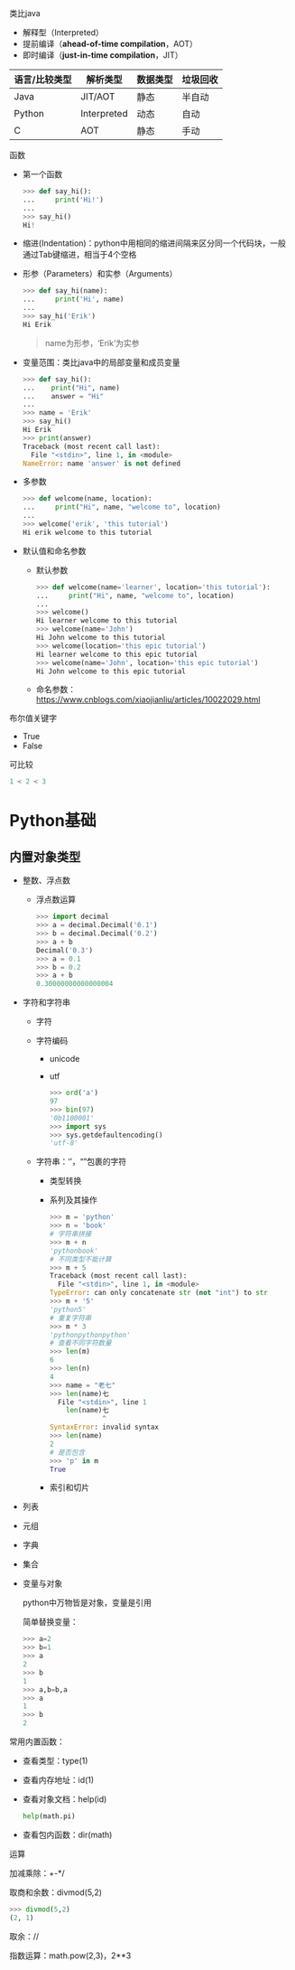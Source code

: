 类比java

- 解释型（Interpreted）
- 提前编译（**ahead-of-time compilation**，AOT）
- 即时编译（**just-in-time compilation**，JIT）

| 语言/比较类型 | 解析类型    | 数据类型 | 垃圾回收 |
| ------------- | ----------- | -------- | -------- |
| Java          | JIT/AOT     | 静态     | 半自动   |
| Python        | Interpreted | 动态     | 自动     |
| C             | AOT         | 静态     | 手动     |



函数

- 第一个函数

  ```python
  >>> def say_hi():
  ...     print('Hi!')
  ...
  >>> say_hi()
  Hi!
  ```

- 缩进(Indentation)：python中用相同的缩进间隔来区分同一个代码块，一般通过Tab键缩进，相当于4个空格

- 形参（Parameters）和实参（Arguments）

  ```python
  >>> def say_hi(name):
  ...     print('Hi', name)
  ...
  >>> say_hi('Erik')
  Hi Erik
  ```

  > name为形参，‘Erik‘为实参

- 变量范围：类比java中的局部变量和成员变量

  ```python
  >>> def say_hi():
  ...    print("Hi", name)
  ...    answer = "Hi"
  ...
  >>> name = 'Erik'
  >>> say_hi()
  Hi Erik
  >>> print(answer)
  Traceback (most recent call last):
    File "<stdin>", line 1, in <module>
  NameError: name 'answer' is not defined
  ```

- 多参数

  ```python
  >>> def welcome(name, location):
  ...     print("Hi", name, "welcome to", location)
  ...
  >>> welcome('erik', 'this tutorial')
  Hi erik welcome to this tutorial
  ```

- 默认值和命名参数

  - 默认参数

    ```python
    >>> def welcome(name='learner', location='this tutorial'):
    ...     print("Hi", name, "welcome to", location)
    ...
    >>> welcome()
    Hi learner welcome to this tutorial
    >>> welcome(name='John')
    Hi John welcome to this tutorial
    >>> welcome(location='this epic tutorial')
    Hi learner welcome to this epic tutorial
    >>> welcome(name='John', location='this epic tutorial')
    Hi John welcome to this epic tutorial
    ```

  - 命名参数：https://www.cnblogs.com/xiaojianliu/articles/10022029.html



布尔值关键字

- True
- False

可比较

```python
1 < 2 < 3
```
# Python基础

## 内置对象类型

- 整数、浮点数

  - 浮点数运算

    ```python
    >>> import decimal
    >>> a = decimal.Decimal('0.1')
    >>> b = decimal.Decimal('0.2')
    >>> a + b
    Decimal('0.3')
    >>> a = 0.1
    >>> b = 0.2
    >>> a + b
    0.30000000000000004
    ```

- 字符和字符串

  - 字符

  - 字符编码

    - unicode

    - utf

      ```python
      >>> ord('a')
      97
      >>> bin(97)
      '0b1100001'
      >>> import sys
      >>> sys.getdefaultencoding()
      'utf-8'
      ```

  - 字符串：‘’，“”包裹的字符

    - 类型转换

    - 系列及其操作

      ```python
      >>> m = 'python'
      >>> n = 'book'
      # 字符串拼接
      >>> m + n
      'pythonbook'
      # 不同类型不能计算
      >>> m + 5
      Traceback (most recent call last):
        File "<stdin>", line 1, in <module>
      TypeError: can only concatenate str (not "int") to str
      >>> m + '5'
      'python5'
      # 重复字符串
      >>> m * 3
      'pythonpythonpython'
      # 查看不同字符数量
      >>> len(m)
      6
      >>> len(n)
      4
      >>> name = "老七"
      >>> len(name)七
        File "<stdin>", line 1
          len(name)七
                   ^
      SyntaxError: invalid syntax
      >>> len(name)
      2
      # 是否包含
      >>> 'p' in m
      True
      ```

    - 索引和切片

- 列表

- 元组

- 字典

- 集合

- 变量与对象  

  python中万物皆是对象，变量是引用

  简单替换变量：

  ```python
  >>> a=2
  >>> b=1
  >>> a
  2
  >>> b
  1
  >>> a,b=b,a
  >>> a
  1
  >>> b
  2
  ```

  

常用内置函数：

- 查看类型：type(1)

- 查看内存地址：id(1)

- 查看对象文档：help(id)

  ```python
  help(math.pi)
  ```

- 查看包内函数：dir(math)



运算

加减乘除：+-*/

取商和余数：divmod(5,2)

```python
>>> divmod(5,2)
(2, 1)
```

取余：//

指数运算：math.pow(2,3)，2**3
